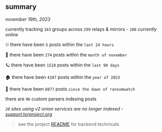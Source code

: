 
## summary
_november 19th, 2023_

currently tracking `163` groups across `299` relays & mirrors - _`106` currently online_

⏲ there have been `5` posts within the `last 24 hours`

🦈 there have been `274` posts within the `month of november`

🪐 there have been `1510` posts within the `last 90 days`

🏚 there have been `4187` posts within the `year of 2023`

🦕 there have been `8877` posts `since the dawn of ransomwatch`

there are `96` custom parsers indexing posts

_`20` sites using v2 onion services are no longer indexed - [support.torproject.org](https://support.torproject.org/onionservices/v2-deprecation/)_

> see the project [README](https://github.com/joshhighet/ransomwatch#ransomwatch--) for backend technicals
